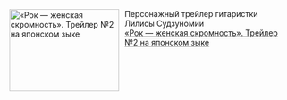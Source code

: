 <!--2025-03-03 23:00:08-->
<div class="yb">
  <div class="rss smaller1 kino_kino"><a href="https://www.kino-teatr.ru/video/46633/" title="«Рок — женская скромность». Трейлер №2 на японском зыке"><img src="https://www.kino-teatr.ru/video/3/3/46633/poster.jpg" width="196" height="147" align="left" hspace="5" style="margin: 0px 10px 0px 5px" alt="«Рок — женская скромность». Трейлер №2 на японском зыке"/></a>Персонажный трейлер гитаристки Лилисы Судзуномии <br><a class="light" href="https://www.kino-teatr.ru/video/46633/">«Рок — женская скромность». Трейлер №2 на японском зыке</a></div>
</div>
